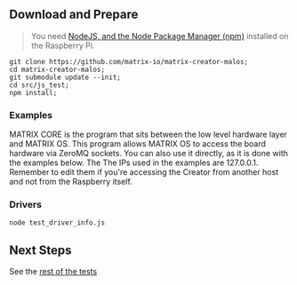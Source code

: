 ## Download and Prepare
> You need [NodeJS, and the Node Package Manager (npm)](https://nodejs.org/en/download/) installed on the Raspberry Pi.
```
git clone https://github.com/matrix-io/matrix-creator-malos;
cd matrix-creator-malos;
git submodule update --init;
cd src/js_test;
npm install;
```

### Examples
MATRIX CORE is the program that sits between the low level hardware layer and MATRIX OS. This program allows MATRIX OS to access the board hardware via ZeroMQ sockets. You can also use it directly, as it is done with the examples below. The The IPs used in the examples are 127.0.0.1. Remember to edit them if you're accessing the Creator from another host and not from the Raspberry itself.

### Drivers

```
node test_driver_info.js
```

## Next Steps
See the [rest of the tests](../examples/tests)
